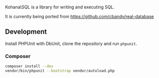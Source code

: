 
Kohana\SQL is a library for writing and executing SQL.

It is currently being ported from https://github.com/cbandy/real-database

## Development

Install PHPUnit with DbUnit, clone the repository and run `phpunit`.

### Composer

```sh
composer install --dev
vendor/bin/phpunit --bootstrap vendor/autoload.php
```
